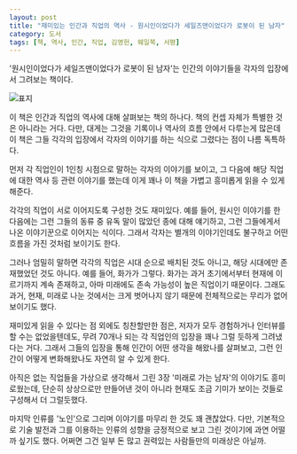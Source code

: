 ```yaml
---
layout: post
title: "재미있는 인간과 직업의 역사 - 원시인이었다가 세일즈맨이었다가 로봇이 된 남자"
category: 도서
tags: [책, 역사, 인간, 직업, 김영헌, 웨일북, 서평]
---
```


'원시인이었다가 세일즈맨이었다가 로봇이 된 남자'는
인간의 이야기들을 각자의 입장에서 그려보는 책이다.

![표지](https://lh3.googleusercontent.com/ATE_53QazCdD4BmV9Yd1Fr3R88UD3aUpB_D4mDmHbVMMVATeewGDrht0q0sUq2ehsZOOzO5JVZMHbw=s480)

이 책은 인간과 직업의 역사에 대해 살펴보는 책의 하나다.
책의 컨셉 자체가 특별한 것은 아니라는 거다.
다만, 대게는 그것을 기록이나 역사의 흐름 안에서 다루는게 많은데
이 책은 그들 각각의 입장에서 각자의 이야기를 하는 식으로 그렸다는 점이 나름 독특하다.

먼저 각 직업인이 1인칭 시점으로 말하는 각자의 이야기를 보이고,
그 다음에 해당 직업에 대한 역사 등 관련 이야기를 했는데
이게 꽤나 이 책을 가볍고 흥미롭게 읽을 수 있게 해준다.

각각의 직업이 서로 이어지도록 구성한 것도 재미있다.
예를 들어, 원시인 이야기를 한 다음에는 그런 그들의 동류 중 유독 말이 많았던 종에 대해 얘기하고,
그런 그들에게서 나온 이야기꾼으로 이어지는 식이다.
그래서 각자는 별개의 이야기인데도 불구하고 어떤 흐름을 가진 것처럼 보이기도 한다.

그러나 엄밀히 말하면 각각의 직업은 시대 순으로 배치된 것도 아니고,
해당 시대에만 존재했었던 것도 아니다.
예를 들어, 화가가 그렇다.
화가는 과거 초기에서부터 현재에 이르기까지 계속 존재하고,
아마 미래에도 존속 가능성이 높은 직업이기 때문이다.
그래도 과거, 현재, 미래로 나눈 것에서는 크게 벗어나지 않기 때문에
전체적으로는 무리가 없어 보이기도 했다.

재미있게 읽을 수 있다는 점 외에도 칭찬할만한 점은,
저자가 모두 경험하거나 인터뷰를 할 수는 없었을텐데도,
무려 70개나 되는 각 직업인의 입장을 꽤나 그럴 듯하게 그려냈다는 거다.
그래서 그들의 입장을 통해 인간이 어떤 생각을 해왔나를 살펴보고,
그런 인간이 어떻게 변화해왔나도 자연히 알 수 있게 한다.

아직은 없는 직업들을 가상으로 생각해서 그린 3장 '미래로 가는 남자'의 이야기도 흥미로웠는데,
단순히 상상으로만 만들어낸 것이 아니라
현재도 조금 기미가 보이는 것들로 구성해서 더 그럴듯했다.

마지막 인류를 '노인'으로 그리며 이야기를 마무리 한 것도 꽤 괜찮았다.
다만, 기본적으로 기술 발전과 그를 이용하는 인류의 성향을 긍정적으로 보고 그린 것이기에
과연 어떨까 싶기도 했다.
어쩌면 그건 일부 돈 많고 권력있는 사람들만의 미래상은 아닐까.

